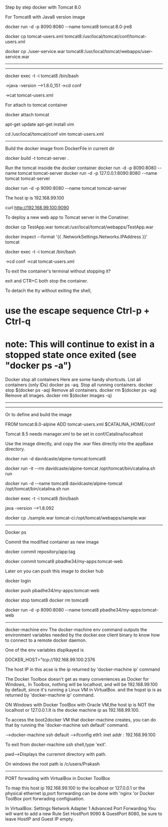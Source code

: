 Step by step docker with Tomcat 8.0

For Tomcat8 with Java8 version image 

docker run -d -p 8090:8080 --name tomcat8 tomcat:8.0-jre8

docker cp tomcat-users.xml tomcat8:/usr/local/tomcat/conf/tomcat-users.xml
 
docker cp ./user-service.war tomcat8:/usr/local/tomcat/webapps/user-service.war


*********************************

**********************************


docker exec -t -i tomcat8 /bin/bash

->java -version -->1.8.0_151
->cd conf

->cat tomcat-users.xml

For attach to tomcat container 

docker attach tomcat

apt-get update
apt-get install vim

cd /usr/local/tomcat/conf
vim tomcat-users.xml

********************************

Build the docker image from DockerFile in current dir

docker build -t tomcat-server .

Run the tomcat insoide the docker container
docker run -d -p 8090:8080 --name tomcat tomcat-server
docker run -d -p 127.0.0.1:8090:8080 --name tomcat tomcat-server

docker run -d -p 9090:8080 --name tomcat tomcat-server

The host ip is 192.168.99.100

curl http://192.168.99.100:9090
 
To deploy a new web app to Tomcat server in the Conatiner.

docker cp TestApp.war tomcat:/usr/local/tomcat/webapps/TestApp.war


docker inspect --format '{{ .NetworkSettings.Networks.IPAddress }}' tomcat

docker exec -t -i tomcat /bin/bash

->cd conf
->cat tomcat-users.xml 

To exit the container's terminal without stopping it?

exit and CTR+C both stop the container.

To detach the tty without exiting the shell,
# use the escape sequence Ctrl-p + Ctrl-q
# note: This will continue to exist in a stopped state once exited (see "docker ps -a")

Docker stop all containers
Here are some handy shortcuts.
List all containers (only IDs) docker ps -aq.
Stop all running containers. docker stop $(docker ps -aq)
Remove all containers. docker rm $(docker ps -aq)
Remove all images. docker rmi $(docker images -q)

**************************************************************************
********************************************************************
Or to define and build the image

FROM tomcat:8.0-alpine
ADD tomcat-users.xml $CATALINA_HOME/conf

Tomcat 8.5 needs manager.xml to be set in conf/Catalina/localhost
 
Use the image directly, and copy the .war files directly into the appBase directory.  

docker run -d davidcaste/alpine-tomcat:tomcat8

docker run -it --rm davidcaste/alpine-tomcat /opt/tomcat/bin/catalina.sh run

docker run -d --name tomcat8 davidcaste/alpine-tomcat /opt/tomcat/bin/catalina.sh run

docker exec -t -i tomcat8 /bin/bash

java -version -->1.8.092

docker cp ./sample.war tomcat-ci:/opt/tomcat/webapps/sample.war


*************************************************************

Docker ps

Commit the modified container as new image

docker commit <container id>  repository/app:tag

docker commit tomcat8  pbadhe34/my-apps:tomcat-web

Later on you can push this image to docker hub


docker login

docker push  pbadhe34/my-apps:tomcat-web

docker stop tomcat8
docker rm tomcat8

docker run -d -p 8090:8080 --name tomcat8 pbadhe34/my-apps:tomcat-web

************************************************************************************
docker-machine env 
The docker-machine env command outputs the environment variables needed by the docker.exe client binary to know how to connect to a remote docker daemon.

One of the env variables displkayed is

DOCKER_HOST="tcp://192.168.99.100:2376

The host IP in this acse is the ip returned by 
'docker-machine ip'  command

The Docker Toolbox doesn't get as many conveniences as Docker for Windows,.
In Toolbox, nothing will be localhost, and will be 192.168.99.100 by default, since it's running a Linux VM in VirtualBox. and the hopst ip is as returned by 'docker-machine ip' command.

ON Windows with Docker ToolBox with Oracle VM,the host ip is NOT the localhost or 127.0.0.1.It is the docke machine ip as 
 192.168.99.100.

To access the boot2docker VM that docker-machine creates, you can do that by running the 'docker-machine ssh default' command.

-->docker-machine ssh default
-->ifconfig
eth1: inet addr : 192.168.99.100

To exit from docker-machine ssh  shell,type 'exit'.


pwd-->Displays the curremnt directory with path.

On windows the root path is /c/users/Prakash
*********************************

PORT forwading with VirtualBox in Docker ToolBox

To map this host ip 192.168.99.100 to the localhost or 127.0.0.1 or the physical ethernet ip,port forrwarding can be done with 'nginx 'or Docker ToolBox port forwrading configiuation.

In VirtualBox:
Settings
Network
Adapter 1 Advanced Port Forwarding
You will want to add a new Rule
Set HostPort 9090 & GuestPort 8080, be sure to leave HostIP and Guest IP empty.

